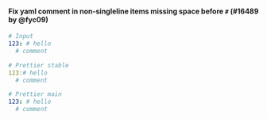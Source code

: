 #### Fix yaml comment in non-singleline items missing space before `#` (#16489 by @fyc09)

<!-- prettier-ignore -->
```yaml
# Input
123: # hello
  # comment

# Prettier stable
123:# hello
  # comment

# Prettier main
123: # hello
  # comment
```
